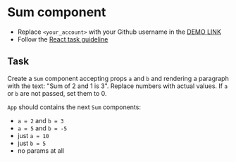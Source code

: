# Sum component

- Replace `<your_account>` with your Github username in the [DEMO LINK](https://AndriySimyachenko.github.io/react_sum/)
- Follow the [React task guideline](https://github.com/mate-academy/react_task-guideline#react-tasks-guideline)

## Task

Create a `Sum` component accepting props `a` and `b` and rendering
a paragraph with the text: "Sum of 2 and 1 is 3". Replace numbers with actual
values. If `a` or `b` are not passed, set them to 0.

`App` should contains the next `Sum` components:

- `a = 2` and `b = 3`
- `a = 5` and `b = -5`
- just `a = 10`
- just `b = 5`
- no params at all
